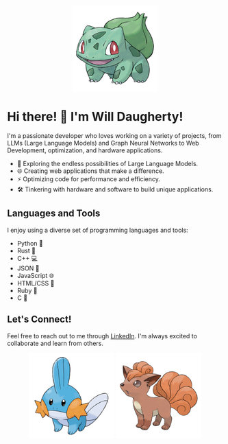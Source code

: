 <p align="center">
  <img src="https://raw.githubusercontent.com/PokeAPI/sprites/master/sprites/pokemon/other/official-artwork/1.png" alt="Bulbasaur" width="200">
</p>

# Hi there! 👋 I'm Will Daugherty!

I'm a passionate developer who loves working on a variety of projects, from LLMs (Large Language Models) and Graph Neural Networks to Web Development, optimization, and hardware applications.

- 🚀 Exploring the endless possibilities of Large Language Models.
- 🌐 Creating web applications that make a difference.
- ⚡ Optimizing code for performance and efficiency.
- 🛠️ Tinkering with hardware and software to build unique applications.

## Languages and Tools

I enjoy using a diverse set of programming languages and tools:

- Python 🐍
- Rust 🦀
- C++ 💻
- JSON 📄
- JavaScript 🌐
- HTML/CSS 🎨
- Ruby 💎
- C 📝

## Let's Connect!

Feel free to reach out to me through [LinkedIn](https://www.linkedin.com/in/WDaugherty/). I'm always excited to collaborate and learn from others.

<p align="center">
  <img src="https://raw.githubusercontent.com/PokeAPI/sprites/master/sprites/pokemon/other/official-artwork/258.png" alt="Mudkip" width="200">
  <img src="https://raw.githubusercontent.com/PokeAPI/sprites/master/sprites/pokemon/other/official-artwork/37.png" alt="Vulpix" width="200">
</p>
